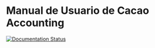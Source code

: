 # Manual de Usuario de Cacao Accounting
[![Documentation Status](https://readthedocs.org/projects/cacao-accounting-manual/badge/?version=latest)](https://cacao-accounting-manual.readthedocs.io/es/latest/?badge=latest)
